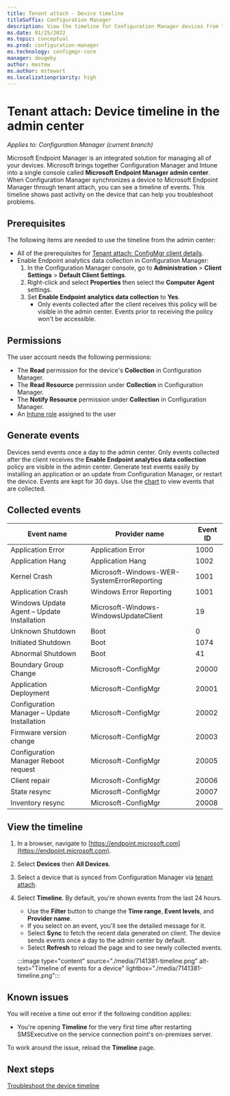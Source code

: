 ```yaml
---
title: Tenant attach - Device timeline
titleSuffix: Configuration Manager
description: View the timeline for Configuration Manager devices from the admin center.
ms.date: 01/25/2022
ms.topic: conceptual
ms.prod: configuration-manager
ms.technology: configmgr-core
manager: dougeby
author: mestew
ms.author: mstewart
ms.localizationpriority: high
---
```


# <a name="bkmk_timeline"></a> Tenant attach: Device timeline in the admin center
<!--CM7141381, IN7552762 pubpreview Sept 8, 2020, GA 2201-->
*Applies to: Configuration Manager (current branch)*

Microsoft Endpoint Manager is an integrated solution for managing all of your devices. Microsoft brings together Configuration Manager and Intune into a single console called **Microsoft Endpoint Manager admin center**. When Configuration Manager synchronizes a device to Microsoft Endpoint Manager through tenant attach, you can see a timeline of events. This timeline shows past activity on the device that can help you troubleshoot problems.

## Prerequisites

The following items are needed to use the timeline from the admin center:

- All of the prerequisites for [Tenant attach: ConfigMgr client details](client-details.md#prerequisites).
- Enable Endpoint analytics data collection in Configuration Manager:
   1. In the Configuration Manager console, go to **Administration** > **Client Settings** > **Default Client Settings**.
   1. Right-click and select **Properties** then select the **Computer Agent** settings.
   1. Set **Enable Endpoint analytics data collection** to **Yes**.
      - Only events collected after the client receives this policy will be visible in the admin center. Events prior to receiving the policy won't be accessible.

## Permissions

The user account needs the following permissions:

- The **Read** permission for the device's **Collection** in Configuration Manager.
- The **Read Resource** permission under **Collection** in Configuration Manager.
- The **Notify Resource** permission under **Collection** in Configuration Manager. <!--7984188-->
- An [Intune role](../../intune/fundamentals/role-based-access-control.md) assigned to the user <!--7980141-->

## Generate events

Devices send events once a day to the admin center. Only events collected after the client receives the **Enable Endpoint analytics data collection** policy are visible in the admin center. Generate test events easily by installing an application or an update from Configuration Manager, or restart the device. Events are kept for 30 days. Use the [chart](#collected-events) to view events that are collected.

## Collected events

|Event name|Provider name|Event ID|
|---|---|---|
|Application Error|Application Error|1000|
|Application Hang|Application Hang|1002|
|Kernel Crash|Microsoft-Windows-WER-SystemErrorReporting|1001|
|Application Crash|Windows Error Reporting|1001|
|Windows Update Agent – Update Installation|Microsoft-Windows-WindowsUpdateClient|19|
|Unknown Shutdown|Boot|0|
|Initiated Shutdown|Boot|1074|
|Abnormal Shutdown|Boot|41|
|Boundary Group Change|Microsoft-ConfigMgr|20000|
|Application Deployment|Microsoft-ConfigMgr|20001|
|Configuration Manager – Update Installation|Microsoft-ConfigMgr|20002|
|Firmware version change|Microsoft-ConfigMgr|20003|
|Configuration Manager Reboot request|Microsoft-ConfigMgr|20005|
|Client repair|Microsoft-ConfigMgr|20006|
|State resync|Microsoft-ConfigMgr|20007|
|Inventory resync|Microsoft-ConfigMgr|20008|

## View the timeline

1. In a browser, navigate to [https://endpoint.microsoft.com](https://endpoint.microsoft.com).
1. Select **Devices** then **All Devices**.
1. Select a device that is synced from Configuration Manager via [tenant attach](device-sync-actions.md).
1. Select **Timeline**. By default, you're shown events from the last 24 hours.
   - Use the **Filter** button to change the **Time range**, **Event levels**, and **Provider name**.
   - If you select on an event, you'll see the detailed message for it.
   - Select **Sync** to fetch the recent data generated on client. The device sends events once a day to the admin center by default. <!--7984188-->
   - Select **Refresh** to reload the page and to see newly collected events.

   :::image type="content" source="./media/7141381-timeline.png" alt-text="Timeline of events for a device" lightbox="./media/7141381-timeline.png":::

## Known issues
<!--9114968, 9102454-->
You will receive a time out error if the following condition applies:

- You're opening **Timeline** for the very first time after restarting SMSExecutive on the service connection point's on-premises server. 

To work around the issue, reload the **Timeline** page.

## Next steps

[Troubleshoot the device timeline](troubleshoot-timeline.md)
